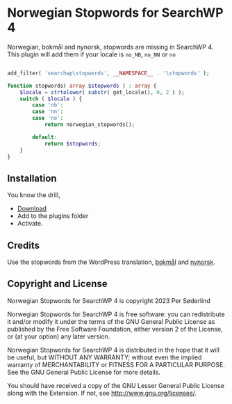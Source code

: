 # Norwegian Stopwords for SearchWP 4

Norwegian, bokmål and nynorsk, stopwords are missing in SearchWP 4. This plugin will add them if your locale is `no_NB`, `no_NN` or `no`

```php

add_filter( 'searchwp\stopwords', __NAMESPACE__ . '\stopwords' );

function stopwords( array $stopwords ) : array {
	$locale = strtolower( substr( get_locale(), 0, 2 ) );
	switch ( $locale ) {
		case 'nb':
		case 'nn':
		case 'no':
			return norwegian_stopwords();

		default:
			return $stopwords;
	}
}
```

## Installation

You know the drill,

- [Download](https://github.com/soderlind/norwegian-stopwords-searchwp4/archive/refs/heads/main.zip)
- Add to the plugins folder
- Activate.

## Credits

Use the stopwords from the WordPress translation, [bokmål](https://translate.wordpress.org/projects/wp/dev/nb/default/?filters%5Bstatus%5D=either&filters%5Boriginal_id%5D=70980&filters%5Btranslation_id%5D=2917948) and [nynorsk](https://translate.wordpress.org/projects/wp/dev/nn/default/?filters%5Bstatus%5D=either&filters%5Boriginal_id%5D=70980&filters%5Btranslation_id%5D=2940685).

## Copyright and License

Norwegian Stopwords for SearchWP 4 is copyright 2023 Per Søderlind

Norwegian Stopwords for SearchWP 4 is free software: you can redistribute it and/or modify it under the terms of the GNU General Public License as published by the Free Software Foundation, either version 2 of the License, or (at your option) any later version.

Norwegian Stopwords for SearchWP 4 is distributed in the hope that it will be useful, but WITHOUT ANY WARRANTY; without even the implied warranty of MERCHANTABILITY or FITNESS FOR A PARTICULAR PURPOSE. See the GNU General Public License for more details.

You should have received a copy of the GNU Lesser General Public License along with the Extension. If not, see http://www.gnu.org/licenses/.
